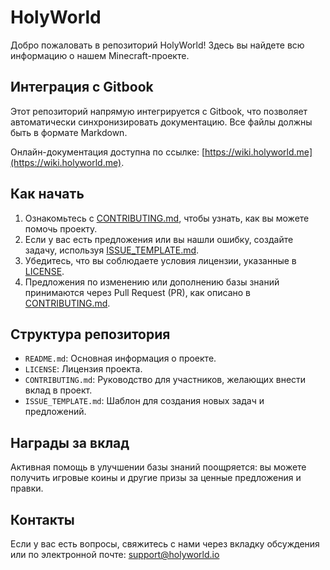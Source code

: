 # HolyWorld

Добро пожаловать в репозиторий HolyWorld! Здесь вы найдете всю информацию о нашем Minecraft-проекте.

## Интеграция с Gitbook

Этот репозиторий напрямую интегрируется с Gitbook, что позволяет автоматически синхронизировать документацию. Все файлы должны быть в формате Markdown.

Онлайн-документация доступна по ссылке: [https://wiki.holyworld.me](https://wiki.holyworld.me).

## Как начать

1. Ознакомьтесь с [CONTRIBUTING.md](CONTRIBUTING.md), чтобы узнать, как вы можете помочь проекту.
2. Если у вас есть предложения или вы нашли ошибку, создайте задачу, используя [ISSUE_TEMPLATE.md](ISSUE_TEMPLATE.md).
3. Убедитесь, что вы соблюдаете условия лицензии, указанные в [LICENSE](LICENSE).
4. Предложения по изменению или дополнению базы знаний принимаются через Pull Request (PR), как описано в [CONTRIBUTING.md](CONTRIBUTING.md).

## Структура репозитория

- `README.md`: Основная информация о проекте.
- `LICENSE`: Лицензия проекта.
- `CONTRIBUTING.md`: Руководство для участников, желающих внести вклад в проект.
- `ISSUE_TEMPLATE.md`: Шаблон для создания новых задач и предложений.

## Награды за вклад

Активная помощь в улучшении базы знаний поощряется: вы можете получить игровые коины и другие призы за ценные предложения и правки.

## Контакты

Если у вас есть вопросы, свяжитесь с нами через вкладку обсуждения или по электронной почте: support@holyworld.io
